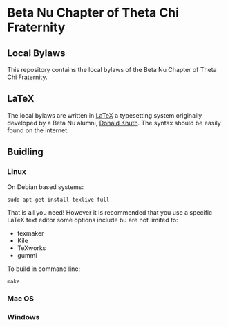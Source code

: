 # Beta Nu Chapter of Theta Chi Fraternity #
## Local Bylaws ##
This repository contains the local bylaws of the Beta Nu Chapter of Theta Chi 
Fraternity.
## LaTeX ##
The local bylaws are written in [LaTeX](http://www.latex-project.org/about/) a typesetting system originally
developed by a Beta Nu alumni, [Donald Knuth](https://en.wikipedia.org/wiki/Donald_Knuth). The syntax should be
easily found on the internet.
## Buidling ##
### Linux ###
On Debian based systems:

```
sudo apt-get install texlive-full
```

That is all you need!
However it is recommended that you use a specific LaTeX text editor some options
include bu are not limited to:
* texmaker
* Kile
* TeXworks
* gummi

To build in command line:
```
make
```
### Mac OS ###
### Windows ###

